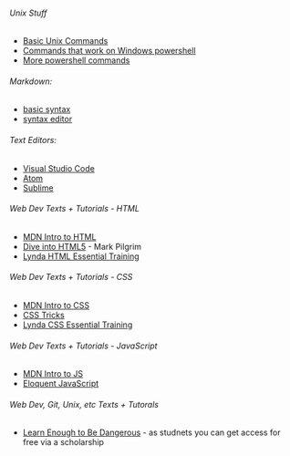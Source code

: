 ###### Unix Stuff
* [Basic Unix Commands](http://mally.stanford.edu/~sr/computing/basic-unix.html)
* [Commands that work on Windows powershell](https://dev.to/heytimapple/linux-commands-that-work-in-powershell-by-default-17gd)
* [More powershell commands](https://mathieubuisson.github.io/powershell-linux-bash/)

###### Markdown:
* [basic syntax](https://www.markdownguide.org/basic-syntax/)
* [syntax editor](https://stackedit.io/)

###### Text Editors:
* [Visual Studio Code](https://code.visualstudio.com/)
* [Atom](http://www.atom.io)
* [Sublime](https://www.sublimetext.com/)

###### Web Dev Texts + Tutorials - HTML
* [MDN Intro to HTML](https://developer.mozilla.org/en-US/docs/Learn/HTML/Introduction_to_HTML)
* [Dive into HTML5](http://diveinto.html5doctor.com/) - Mark Pilgrim
* [Lynda HTML Essential Training](https://www.lynda.com/Web-Development-tutorials/HTML-Essential-Training/170427-2.html)

###### Web Dev Texts + Tutorials - CSS
* [MDN Intro to CSS](https://developer.mozilla.org/en-US/docs/Learn/Getting_started_with_the_web/CSS_basics)
* [CSS Tricks](https://css-tricks.com/)
* [Lynda CSS Essential Training](https://www.lynda.com/CSS-tutorials/CSS-Essential-Training-1/569190-2.html)

###### Web Dev Texts + Tutorials - JavaScript
* [MDN Intro to JS](https://developer.mozilla.org/en-US/docs/Web/JavaScript/Guide/Introduction)
* [Eloquent JavaScript](https://eloquentjavascript.net/)

###### Web Dev, Git, Unix, etc Texts + Tutorals
* [Learn Enough to Be Dangerous](https://www.learnenough.com/courses) - as studnets you can get access for free via a scholarship

